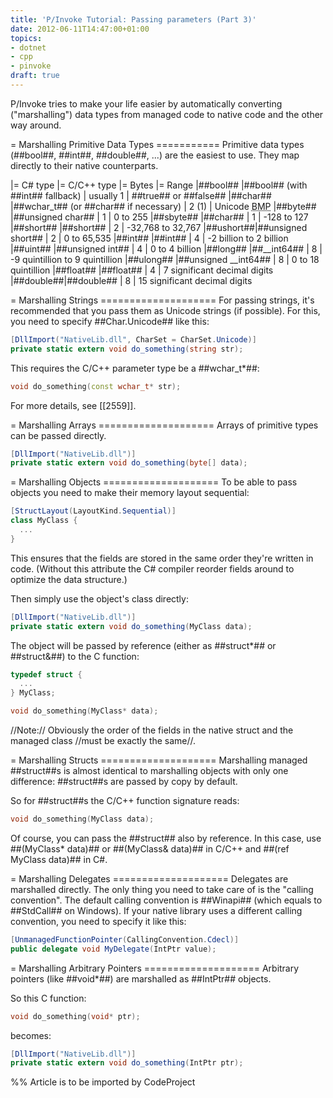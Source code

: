 ```yaml
---
title: 'P/Invoke Tutorial: Passing parameters (Part 3)'
date: 2012-06-11T14:47:00+01:00
topics:
- dotnet
- cpp
- pinvoke
draft: true
---
```


P/Invoke tries to make your life easier by automatically converting ("marshalling") data types from managed code to native code and the other way around.

<!--more-->

= Marshalling Primitive Data Types ===========
Primitive data types (##bool##, ##int##, ##double##, ...) are the easiest to use. They map directly to their native counterparts.

|= C# type |= C/C++ type                           |= Bytes    |= Range
|##bool##  |##bool## (with ##int## fallback)       | usually 1 | ##true## or ##false##
|##char##  |##wchar_t## (or ##char## if necessary) | 2 (1)     | Unicode <abbr title="Basic Multilingual Plane">BMP</abbr>
|##byte##  |##unsigned char##                      | 1         | 0 to 255
|##sbyte## |##char##                               | 1         | -128 to 127
|##short## |##short##                              | 2         | -32,768 to 32,767
|##ushort##|##unsigned short##                     | 2         | 0 to 65,535
|##int##   |##int##                                | 4         | -2 billion to 2 billion
|##uint##  |##unsigned int##                       | 4         | 0 to 4 billion
|##long##  |##__int64##                            | 8         | -9 quintillion to 9 quintillion
|##ulong## |##unsigned __int64##                   | 8         | 0 to 18 quintillion
|##float## |##float##                              | 4         | 7 significant decimal digits
|##double##|##double##                             | 8         | 15 significant decimal digits

= Marshalling Strings ====================
For passing strings, it's recommended that you pass them as Unicode strings (if possible). For this, you need to specify ##Char.Unicode## like this:

```c#
[DllImport("NativeLib.dll", CharSet = CharSet.Unicode)]
private static extern void do_something(string str);
```

This requires the C/C++ parameter type be a ##wchar_t*##:

```c++
void do_something(const wchar_t* str);
```

For more details, see [[2559]].

= Marshalling Arrays ====================
Arrays of primitive types can be passed directly.

```c#
[DllImport("NativeLib.dll")]
private static extern void do_something(byte[] data);
```

= Marshalling Objects ====================
To be able to pass objects you need to make their memory layout sequential:

```c# highlight=1
[StructLayout(LayoutKind.Sequential)]
class MyClass {
  ...
}
```

This ensures that the fields are stored in the same order they're written in code. (Without this attribute the C# compiler reorder fields around to optimize the data structure.)

Then simply use the object's class directly:

```c#
[DllImport("NativeLib.dll")]
private static extern void do_something(MyClass data);
```

The object will be passed by reference (either as ##struct*## or ##struct&##) to the C function:

```c++
typedef struct {
  ...
} MyClass;

void do_something(MyClass* data);
```

//Note:// Obviously the order of the fields in the native struct and the managed class //must be exactly the same//.

= Marshalling Structs ====================
Marshalling managed ##struct##s is almost identical to marshalling objects with only one difference: ##struct##s are passed by copy by default.

So for ##struct##s the C/C++ function signature reads:

```c++
void do_something(MyClass data);
```

Of course, you can pass the ##struct## also by reference. In this case, use ##(MyClass* data)## or ##(MyClass& data)## in C/C++ and ##(ref MyClass data)## in C#.


= Marshalling Delegates ====================
Delegates are marshalled directly. The only thing you need to take care of is the "calling convention". The default calling convention is ##Winapi## (which equals to ##StdCall## on Windows). If your native library uses a different calling convention, you need to specify it like this:

```c#
[UnmanagedFunctionPointer(CallingConvention.Cdecl)]
public delegate void MyDelegate(IntPtr value);
```

= Marshalling Arbitrary Pointers ====================
Arbitrary pointers (like ##void*##) are marshalled as ##IntPtr## objects.

So this C function:

```c++
void do_something(void* ptr);
```

becomes:

```c#
[DllImport("NativeLib.dll")]
private static extern void do_something(IntPtr ptr);
```

%% Article is to be imported by CodeProject
<a href="http://www.codeproject.com/script/Articles/BlogFeedList.aspx?amid=274673" rel="tag" style="display:none">CodeProject</a>
